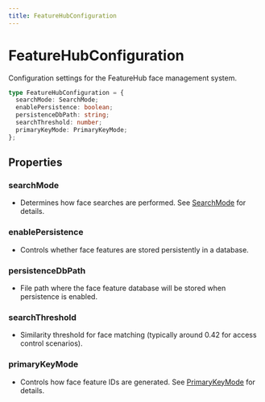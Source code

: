 ```yaml
---
title: FeatureHubConfiguration
---
```


# FeatureHubConfiguration

Configuration settings for the FeatureHub face management system.

```typescript
type FeatureHubConfiguration = {
  searchMode: SearchMode;
  enablePersistence: boolean;
  persistenceDbPath: string;
  searchThreshold: number;
  primaryKeyMode: PrimaryKeyMode;
};
```

## Properties

### searchMode

- Determines how face searches are performed. See [SearchMode](../enums/SearchMode.md) for details.

### enablePersistence

- Controls whether face features are stored persistently in a database.

### persistenceDbPath

- File path where the face feature database will be stored when persistence is enabled.

### searchThreshold

- Similarity threshold for face matching (typically around 0.42 for access control scenarios).

### primaryKeyMode

- Controls how face feature IDs are generated. See [PrimaryKeyMode](../enums/PrimaryKeyMode.md) for details.
